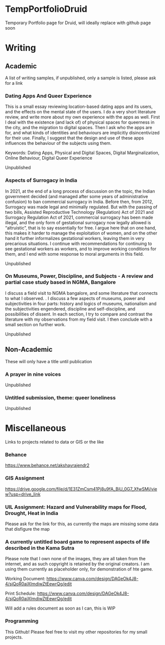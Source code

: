 # TempPortfolioDruid
Temporary Portfolio page for Druid, will ideally replace with github page soon

# Writing
## Academic
A list of writing samples, if unpublished, only a sample is listed, please ask for a link
### Dating Apps And Queer Experience
This is a small essay reviewing location-based dating apps and its users, and the effects on the mental state of the users. I do a very short literature review, and write more about my own experience with the apps as well. First I deal with the existence (and lack of) of physical spaces for queerness in the city, and the migration to digital spaces. Then I ask who the apps are for, and what kinds of identities and behaviours are implicitly disincentivized for their use. Finally, I suggest that the design and use of these apps influences the behaviour of the subjects using them.

Keywords: Dating Apps, Physical and Digital Spaces, Digital Marginalization, Online Behaviour, Digital Queer Experience

Unpublished

### Aspects of Surrogacy in India
In 2021, at the end of a long process of discussion on the topic, the Indian government decided (and managed after some years of administrative confusion) to ban commercial surrogacy in India. Before then, from 2012, Surrogacy was made legal and minimally regulated. But with the passing of two bills, Assisted Reproductive Technology (Regulation) Act of 2021 and Surrogacy Regulation Act of 2021, commercial surrogacy has been made illegal, and the only form of gestational surrogacy now legally allowed is “altruistic”, that is to say essentially for free. I argue here that on one hand, this makes it harder to manage the exploitation of women, and on the other hand it further informalizes gestational workers, leaving them in very precarious situations. I continue with recommendations for continuing to see gestational workers as workers, and to improve working conditions for them, and I end with some response to moral arguments in this field.

Unpublished

### On Museums, Power, Discipline, and Subjects - A review and partial case study based in NGMA, Bangalore
I discuss a field visit to NGMA bangalore, and some literature that connects to what I observed. . I discuss a few aspects of museums, power and subjectivities in four parts:  history and logics of museums, nationalism and the subjectivities engendered, discipline and self-discipline, and possibilities of dissent. In each section, I try to compare and contrast the literature with my observations from my field visit. I then conclude with a small section on further work.

Unpublished

## Non-Academic
These will only have a title until publication

### A prayer in nine voices
Unpublished

### Untitled submission, theme: queer loneliness
Unpublished

# Miscellaneous
Links to projects related to data or GIS or the like

### Behance
https://www.behance.net/akshayrajendr2

### GIS Assignment
https://drive.google.com/file/d/1E31ZmCsm41Pj8u9fA_BiU_0G7_XfwSMj/view?usp=drive_link

### UIL Assignment: Hazard and Vulnerability maps for Flood, Drought, Heat in India
Please ask for the link for this, as currently the maps are missing some data that disfigure the map

### A currently untitled board game to represent aspects of life described in the Kama Sutra
Please note that I own none of the images, they are all taken from the internet, and as such copyright is retained by the original creators. I am using them currently as placeholder only, for demonstration of hte game.

Working Document: https://www.canva.com/design/DAGeOk4J8-4/sjQoR0aiXImdiwZtEewrQg/edit

Print Schedule: https://www.canva.com/design/DAGeOk4J8-4/sjQoR0aiXImdiwZtEewrQg/edit

Will add a rules document as soon as I can, this is WIP

### Programming
This Github! Please feel free to visit my other repositories for my small projects.
